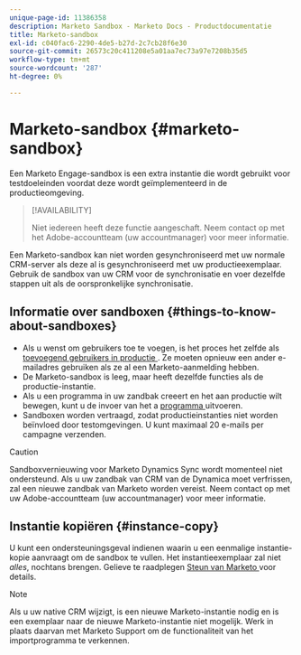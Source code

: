 ```yaml
---
unique-page-id: 11386358
description: Marketo Sandbox - Marketo Docs - Productdocumentatie
title: Marketo-sandbox
exl-id: c040fac6-2290-4de5-b27d-2c7cb28f6e30
source-git-commit: 26573c20c411208e5a01aa7ec73a97e7208b35d5
workflow-type: tm+mt
source-wordcount: '287'
ht-degree: 0%

---
```


# Marketo-sandbox {#marketo-sandbox}

Een Marketo Engage-sandbox is een extra instantie die wordt gebruikt voor testdoeleinden voordat deze wordt geïmplementeerd in de productieomgeving.

>[!AVAILABILITY]
>
>Niet iedereen heeft deze functie aangeschaft. Neem contact op met het Adobe-accountteam (uw accountmanager) voor meer informatie.

Een Marketo-sandbox kan niet worden gesynchroniseerd met uw normale CRM-server als deze al is gesynchroniseerd met uw productieexemplaar. Gebruik de sandbox van uw CRM voor de synchronisatie en voer dezelfde stappen uit als de oorspronkelijke synchronisatie.

## Informatie over sandboxen {#things-to-know-about-sandboxes}

* Als u wenst om gebruikers toe te voegen, is het proces het zelfde als [ toevoegend gebruikers in productie ](/help/marketo/product-docs/administration/users-and-roles/managing-marketo-users.md#create-users). Ze moeten opnieuw een ander e-mailadres gebruiken als ze al een Marketo-aanmelding hebben.
* De Marketo-sandbox is leeg, maar heeft dezelfde functies als de productie-instantie.
* Als u een programma in uw zandbak creeert en het aan productie wilt bewegen, kunt u de invoer van het a [ programma ](/help/marketo/product-docs/core-marketo-concepts/programs/working-with-programs/import-a-program.md) uitvoeren.
* Sandboxen worden vertraagd, zodat productieinstanties niet worden beïnvloed door testomgevingen. U kunt maximaal 20 e-mails per campagne verzenden.

>[!CAUTION]
>
>Sandboxvernieuwing voor Marketo Dynamics Sync wordt momenteel niet ondersteund. Als u uw zandbak van CRM van de Dynamica moet verfrissen, zal een nieuwe zandbak van Marketo worden vereist. Neem contact op met uw Adobe-accountteam (uw accountmanager) voor meer informatie.

## Instantie kopiëren {#instance-copy}

U kunt een ondersteuningsgeval indienen waarin u een eenmalige instantie-kopie aanvraagt om de sandbox te vullen. Het instantieexemplaar zal niet _alles_, nochtans brengen. Gelieve te raadplegen [ Steun van Marketo ](https://nation.marketo.com/t5/Support/ct-p/Support) voor details.

>[!NOTE]
>
>Als u uw native CRM wijzigt, is een nieuwe Marketo-instantie nodig en is een exemplaar naar de nieuwe Marketo-instantie niet mogelijk. Werk in plaats daarvan met Marketo Support om de functionaliteit van het importprogramma te verkennen.
